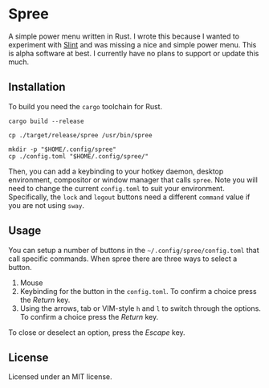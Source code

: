 # Spree

A simple power menu written in Rust. I wrote this because I wanted to experiment
with [Slint](https://slint.dev/) and was missing a nice and simple power menu.
This is alpha software at best. I currently have no plans to support or update
this much.

## Installation

To build you need the `cargo` toolchain for Rust.

```
cargo build --release

cp ./target/release/spree /usr/bin/spree

mkdir -p "$HOME/.config/spree"
cp ./config.toml "$HOME/.config/spree/"
```

Then, you can add a keybinding to your hotkey daemon, desktop environment,
compositor or window manager that calls `spree`. Note you will need to change
the current `config.toml` to suit your environment. Specifically, the `lock` and
`logout` buttons need a different `command` value if you are not using `sway`.

## Usage

You can setup a number of buttons in the `~/.config/spree/config.toml` that call
specific commands. When spree there are three ways to select a button.

1. Mouse
2. Keybinding for the button in the `config.toml`. To confirm a choice press the
   *Return* key.
3. Using the arrows, tab or VIM-style `h` and `l` to switch through the options.
   To confirm a choice press the *Return* key.

To close or deselect an option, press the *Escape* key.

## License

Licensed under an MIT license.